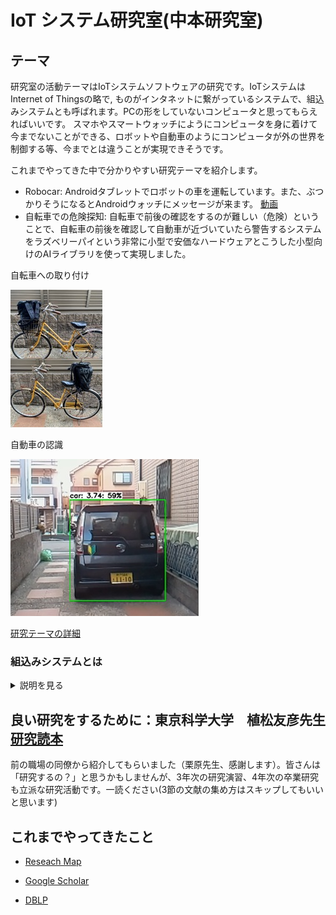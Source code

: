 # IoT システム研究室(中本研究室)
## テーマ
研究室の活動テーマはIoTシステムソフトウェアの研究です。IoTシステムはInternet of Thingsの略で, ものがインタネットに繋がっているシステムで、組込みシステムとも呼ばれます。PCの形をしていないコンピュータと思ってもらえればいいです。
スマホやスマートウォッチにようにコンピュータを身に着けて今までないことができる、ロボットや自動車のようにコンピュータが外の世界を制御する等、今までとは違うことが実現できそうです。

これまでやってきた中で分かりやすい研究テーマを紹介します。
* Robocar: Androidタブレットでロボットの車を運転しています。また、ぶつかりそうになるとAndroidウォッチにメッセージが来ます。
[動画](https://drive.google.com/file/d/1NLWYlyRwiBThH9kS02i1niw2sw8a41sL/view?usp=sharing)
* 自転車での危険探知: 自転車で前後の確認をするのが難しい（危険）ということで、自転車の前後を確認して自動車が近づいていたら警告するシステムをラズベリーパイという非常に小型で安価なハードウェアとこうした小型向けのAIライブラリを使って実現しました。

自転車への取り付け

![自転車への取り付け](./bike1.jpg )

自動車の認識

![自動車の認識](./bike2.jpg)

[研究テーマの詳細](https://github.com/eus-lab/eus)

### 組込みシステムとは
<details><summary>説明を見る</summary><div>
組込みシステムには、小型ハードウェア(省電力CPU、小さいメモリ量、冷却機能なし等)、リアルタイム性能(外が相手のシステムですから待ってくれません。自動車では運転者が障害物を認識してから実際にブレーキを踏むまで300ミリ秒以内と言われています)、場合によっては、途中で不具合があっては困りますから高い信頼性等が要求されます。

私はNECに入社以来、携帯電話のインタネットサービスのiMode Javaアプリ（iアプリ）、携帯電話Linux（今のスマホのさきがけなるようなもの)やICカードソフトウェア、宇宙ステーション用ソフトウェア、自動車ソフトウェアの研究、開発に従事してきました。こうした製品は通常のオフィスで使われるPCとは利用環境が異なり、小型化、リアルタイム性能、高信頼性など特殊な機能が必要で、これらの機能をどう開発しているかが非常にチャレンジングでした。組込みシステムはこれらの製品ソフトウェアは中々一般の方には目につきにくいですが、日本の輸出の半分以上を占めていると言われており。日本の基幹産業を支えています。
</div></details>






## 良い研究をするために：東京科学大学　植松友彦先生[研究読本](http://www.it.ce.titech.ac.jp/uyematsu/howtoresearch.pdf)

前の職場の同僚から紹介してもらいました（栗原先生、感謝します）。皆さんは「研究するの？」と思うかもしませんが、3年次の研究演習、4年次の卒業研究も立派な研究活動です。一読ください(3節の文献の集め方はスキップしてもいいと思います)



## これまでやってきたこと
- [Reseach Map](https://researchmap.jp/read0205040)

- [Google Scholar](https://scholar.google.co.jp/citations?user=-yzL0TsAAAAJ&hl=ja)

- [DBLP](https://dblp.org/pid/95/5961.html)


